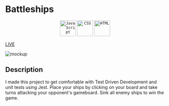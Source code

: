 # Battleships

<div align="center">
	<code><img height="50" src="https://user-images.githubusercontent.com/25181517/117447155-6a868a00-af3d-11eb-9cfe-245df15c9f3f.png" alt="JavaScript" title="JavaScript" /></code>
	<code><img height="50" src="https://user-images.githubusercontent.com/25181517/117447663-0fa16280-af3e-11eb-8677-bcf8e4f8e298.png" alt="CSS" title="CSS" /></code>
	<code><img height="50" src="https://user-images.githubusercontent.com/25181517/117447535-f00a3a00-af3d-11eb-89bf-45aaf56dbaf1.png" alt="HTML" title="HTML" /></code>
</div>

[LIVE](https://maslowskilukasz.github.io/battleships/)

![mockup](https://user-images.githubusercontent.com/26800508/180892834-12adc067-677f-4a08-b851-a1db3129535a.jpg)

## Description

I made this project to get comfortable with Test Driven Development and unit tests using Jest. Place your ships by clicking on your board and take turns attacking your opponent's gameboard. Sink all enemy ships to win the game.
